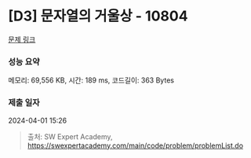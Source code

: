 # [D3] 문자열의 거울상 - 10804 

[문제 링크](https://swexpertacademy.com/main/code/problem/problemDetail.do?contestProbId=AXTC0x16D8EDFASe) 

### 성능 요약

메모리: 69,556 KB, 시간: 189 ms, 코드길이: 363 Bytes

### 제출 일자

2024-04-01 15:26



> 출처: SW Expert Academy, https://swexpertacademy.com/main/code/problem/problemList.do